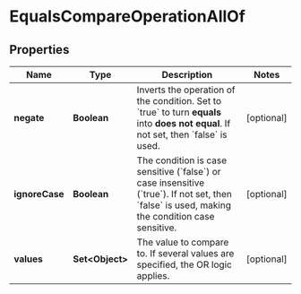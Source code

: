 

# EqualsCompareOperationAllOf


## Properties

| Name | Type | Description | Notes |
|------------ | ------------- | ------------- | -------------|
|**negate** | **Boolean** | Inverts the operation of the condition. Set to &#x60;true&#x60; to turn **equals** into **does not equal**.    If not set, then &#x60;false&#x60; is used. |  [optional] |
|**ignoreCase** | **Boolean** | The condition is case sensitive (&#x60;false&#x60;) or case insensitive (&#x60;true&#x60;).   If not set, then &#x60;false&#x60; is used, making the condition case sensitive. |  [optional] |
|**values** | **Set&lt;Object&gt;** | The value to compare to.   If several values are specified, the OR logic applies. |  [optional] |



